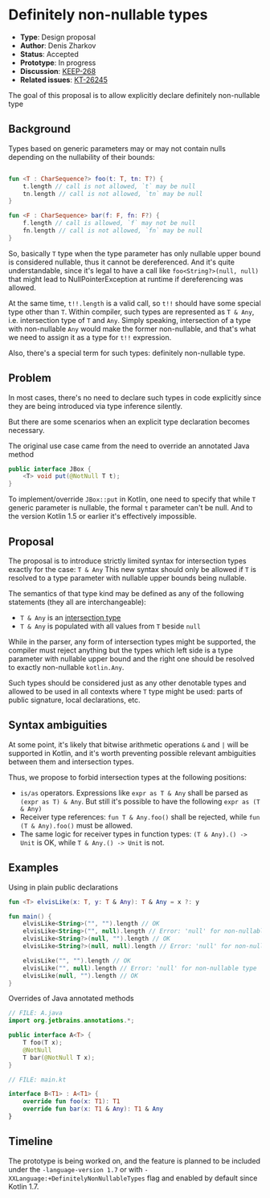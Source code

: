 # Definitely non-nullable types

* **Type**: Design proposal
* **Author**: Denis Zharkov
* **Status**: Accepted
* **Prototype**: In progress
* **Discussion**: [KEEP-268](https://github.com/Kotlin/KEEP/issues/268)
* **Related issues**: [KT-26245](https://youtrack.jetbrains.com/issue/KT-26245)

The goal of this proposal is to allow explicitly declare definitely non-nullable type

## Background

Types based on generic parameters may or may not contain nulls depending on the nullability of their bounds:
```kotlin

fun <T : CharSequence?> foo(t: T, tn: T?) {
    t.length // call is not allowed, `t` may be null
    tn.length // call is not allowed, `tn` may be null
}

fun <F : CharSequence> bar(f: F, fn: F?) {
    f.length // call is allowed, `f` may not be null
    fn.length // call is not allowed, `fn` may be null
}
```

So, basically `T` type when the type parameter has only nullable upper bound is considered nullable, thus it cannot be 
dereferenced.
And it's quite understandable, since it's legal to have a call like `foo<String?>(null, null)` that might lead 
to NullPointerException at runtime if dereferencing was allowed.

At the same time, `t!!.length` is a valid call, so `t!!` should have some special type other than `T`.
Within compiler, such types are represented as `T & Any`, i.e. intersection type of `T` and `Any`.
Simply speaking, intersection of a type with non-nullable `Any` would make the former non-nullable, and that's what
we need to assign it as a type for `t!!` expression.

Also, there's a special term for such types: definitely non-nullable type.

## Problem

In most cases, there's no need to declare such types in code explicitly since they are being introduced via type
inference silently.

But there are some scenarios when an explicit type declaration becomes necessary.

The original use case came from the need to override an annotated Java method
```java
public interface JBox {
    <T> void put(@NotNull T t);
}
```    

To implement/override `JBox::put` in Kotlin, one need to specify that while `T` generic parameter is nullable, the formal
`t` parameter can't be null.
And to the version Kotlin 1.5 or earlier it's effectively impossible.

## Proposal

The proposal is to introduce strictly limited syntax for intersection types exactly for the case: `T & Any`
This new syntax should only be allowed if `T` is resolved to a type parameter with nullable upper bounds being nullable.

The semantics of that type kind may be defined as any of the following statements (they all are interchangeable):
- `T & Any` is an [intersection type](https://kotlinlang.org/spec/type-system.html#intersection-types)
- `T & Any` is populated with all values from `T` beside `null`

While in the parser, any form of intersection types might be supported, the compiler must reject anything
but the types which left side is a type parameter with nullable upper bound and the right one should be resolved to
exactly non-nullable `kotlin.Any`.

Such types should be considered just as any other denotable types and allowed to be used in all contexts where `T` type 
might be used: parts of public signature, local declarations, etc.

## Syntax ambiguities

At some point, it's likely that bitwise arithmetic operations `&` and `|` will be supported in Kotlin, and it's worth preventing
possible relevant ambiguities between them and intersection types.

Thus, we propose to forbid intersection types at the following positions:
- `is/as` operators. Expressions like `expr as T & Any` shall be parsed as `(expr as T) & Any`.
  But still it's possible to have the following `expr as (T & Any)`
- Receiver type references: `fun T & Any.foo()` shall be rejected, while `fun (T & Any).foo()` must be allowed.
- The same logic for receiver types in function types: `(T & Any).() -> Unit` is OK, while `T & Any.() -> Unit` is not.

## Examples

Using in plain public declarations

```kotlin
fun <T> elvisLike(x: T, y: T & Any): T & Any = x ?: y

fun main() {
    elvisLike<String>("", "").length // OK
    elvisLike<String>("", null).length // Error: 'null' for non-nullable type
    elvisLike<String?>(null, "").length // OK
    elvisLike<String?>(null, null).length // Error: 'null' for non-nullable type

    elvisLike("", "").length // OK
    elvisLike("", null).length // Error: 'null' for non-nullable type
    elvisLike(null, "").length // OK
}
```

Overrides of Java annotated methods

```kotlin
// FILE: A.java
import org.jetbrains.annotations.*;

public interface A<T> {
    T foo(T x);
    @NotNull
    T bar(@NotNull T x);
}

// FILE: main.kt

interface B<T1> : A<T1> {
    override fun foo(x: T1): T1
    override fun bar(x: T1 & Any): T1 & Any
}
```


## Timeline

The prototype is being worked on, and the feature is planned to be included under the `-language-version 1.7` or
with `-XXLanguage:+DefinitelyNonNullableTypes` flag and enabled by default since Kotlin 1.7.
